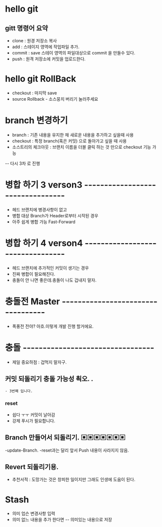 
# hello git

## gitt 명령어 요약


- clone : 원경 저장소 복사
- add : 스테이지 영역에 작업파일 추가. 
- commit : save 스테이 영역의 파일대상으로 commit 을 만들수 있다.
- push : 원격 저장소에 커밋을 업로드한다. 


# hello git RollBack
- checkout :  마지막 save 
- source Rollback - 소스뭉치 버리기 눌러주세요


# branch 변경하기
 - branch : 기존 내용을 유지한 채 새로운 내용을 추가하고 싶을때 사용
 - checkout : 특정 branch(혹은 커밋) 으로 돌아가고 싶을 때 사용
 - 소스트리의 체크아웃 : 브랜치 이름을 더블 클릭 하는 것 만으로 checkout 기능 가능

 -- 다시 3차 로 진행


# 병합 하기 3 verson3 ---------------------------------

- 헤드 브랜치에 병경사항이 없고 
- 병합 대상 Branch가 Header로부터 시작된 경우 
- 아주 쉽게 병합 가능 Fast-Forward


# 병합 하기 4 verson4 ---------------------------------

- 헤드 브랜치에 추가적인 커밋이 생기는 경우 
- 진짜 병합이 필요해진다. 
- 충돌이 안 나면 좋은데.충돌이 나도 겁내지 말자. 



# 충돌전 Master ----------------------------------
 - 폭풍전 전야? 아흐.이렇게 개발 진행 할거에요. 
 

# 충돌  ---------------------------------
 - 제일 중요하점 : 겁먹지 말자구. 
 
 
## 커밋 되돌리기 충돌 가능성 쵝오. . 
    - 3번째 입니다. 

### reset 
 - 쉽다 ㅜㅜ 커밋이 날아감
 - 강제 푸시가 필요합니다. 

 ## Branch  만들어서 되돌리기. ▣▣▣▣▣▣▣
   -update-Branch. 
   -reset과는 달리 앞서 Push 내용이 사라지지 않음. 

## Revert 되돌리기용. 
  - 추천서적 : 도망가는 것은 창피한 일이지만 그래도 인생에 도움이 된다. 
  
# Stash 
   - 의미 업슨 변경사항 입력    
   - 의미 없느 내용을 추가 한다면
   -- 의미있는 내용으로 저장
   
